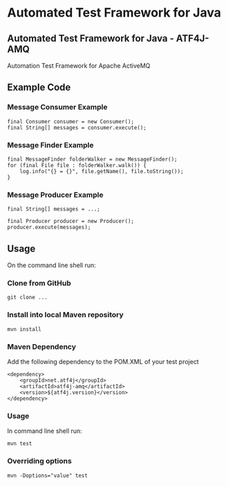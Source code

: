 # Automated Test Framework for Java

## Automated Test Framework for Java - ATF4J-AMQ

Automation Test Framework for Apache ActiveMQ

## Example Code

### Message Consumer Example

	final Consumer consumer = new Consumer();
	final String[] messages = consumer.execute();

### Message Finder Example

	final MessageFinder folderWalker = new MessageFinder();
	for (final File file : folderWalker.walk()) {
		log.info("{} = {}", file.getName(), file.toString());
	}

### Message Producer Example

	final String[] messages = ...;

	final Producer producer = new Producer();
	producer.execute(messages);

## Usage

On the command line shell run:

### Clone from GitHub

	git clone ...

### Install into local Maven repository

    mvn install

### Maven Dependency

Add the following dependency to the POM.XML of your test project

	<dependency>
		<groupId>net.atf4j</groupId>
		<artifactId>atf4j-amq</artifactId>
		<version>${atf4j.version}</version>
	</dependency>

### Usage

In command line shell run:

    mvn test

### Overriding options

    mvn -Doptions="value" test

